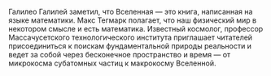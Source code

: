 Галилео Галилей заметил, что Вселенная ― это книга, написанная на языке математики. Макс Тегмарк полагает, что наш физический мир в некотором смысле и есть математика. Известный космолог, профессор Массачусетского технологического института приглашает читателей присоединиться к поискам фундаментальной природы реальности и ведет за собой через бесконечное пространство и время ― от микрокосма субатомных частиц к макрокосму Вселенной.